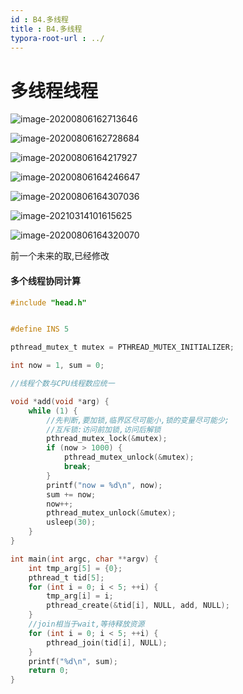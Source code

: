 ```yaml
---
id : B4.多线程
title : B4.多线程
typora-root-url : ../
---
```


# 多线程线程

![image-20200806162713646](/Image/B4.多线程-photo/image-20200806162713646.png)



![image-20200806162728684](/Image/B4.多线程-photo/image-20200806162728684.png)

![image-20200806164217927](/Image/B4.多线程-photo/image-20200806164217927.png)

![image-20200806164246647](/Image/B4.多线程-photo/image-20200806164246647.png)

![image-20200806164307036](/Image/B4.多线程-photo/image-20200806164307036.png)

![image-20210314101615625](/Image/B4.多线程-photo/image-20210314101615625.png)

![image-20200806164320070](/Image/B4.多线程-photo/image-20200806164320070.png)

前一个未来的取,已经修改

#### 多个线程协同计算

```c
#include "head.h"


#define INS 5

pthread_mutex_t mutex = PTHREAD_MUTEX_INITIALIZER;

int now = 1, sum = 0;

//线程个数与CPU线程数应统一

void *add(void *arg) {
    while (1) { 
        //先判断,要加锁,临界区尽可能小,锁的变量尽可能少;
        //互斥锁:访问前加锁,访问后解锁
        pthread_mutex_lock(&mutex);
        if (now > 1000) {
            pthread_mutex_unlock(&mutex);
            break;
        }
        printf("now = %d\n", now);
        sum += now;
        now++;
        pthread_mutex_unlock(&mutex);
        usleep(30);
    }   
} 

int main(int argc, char **argv) {
    int tmp_arg[5] = {0};
    pthread_t tid[5];
    for (int i = 0; i < 5; ++i) {
        tmp_arg[i] = i;
        pthread_create(&tid[i], NULL, add, NULL);
    }
    //join相当于wait,等待释放资源 
    for (int i = 0; i < 5; ++i) {
        pthread_join(tid[i], NULL);
    }
    printf("%d\n", sum);
    return 0;
}

```